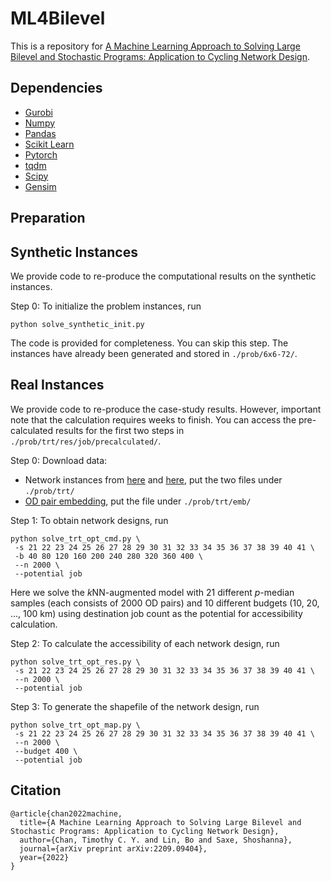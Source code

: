 # ML4Bilevel

This is a repository for [A Machine Learning Approach to Solving Large Bilevel and Stochastic Programs: Application to Cycling Network Design](https://arxiv.org/abs/2209.09404).

## Dependencies
- [Gurobi](https://www.gurobi.com)
- [Numpy](https://numpy.org)
- [Pandas](https://pandas.pydata.org)
- [Scikit Learn](https://scikit-learn.org/stable/)
- [Pytorch](https://pytorch.org)
- [tqdm](https://tqdm.github.io)
- [Scipy](https://scipy.org)
- [Gensim](https://radimrehurek.com/gensim/)

## Preparation

## Synthetic Instances

We provide code to re-produce the computational results on the synthetic instances.

Step 0: To initialize the problem instances, run
```commandline
python solve_synthetic_init.py
```
The code is provided for completeness. You can skip this step. The instances have already been generated and stored in `./prob/6x6-72/`.


## Real Instances

We provide code to re-produce the case-study results. However, important note that the calculation requires weeks to finish. 
You can access the pre-calculated results for the first two steps in `./prob/trt/res/job/precalculated/`.

Step 0: Download data:
- Network instances from [here](https://utoronto-my.sharepoint.com/:u:/g/personal/imbo_lin_mail_utoronto_ca/ER5aFjv_o6NLmkHcgmZbd1kB8OyGxOEDdZiMjNU2TCBS7g?e=dMW3ZY) and [here](https://utoronto-my.sharepoint.com/:u:/g/personal/imbo_lin_mail_utoronto_ca/EXRDjhrFOBZPq5HEExgdJkQBcDzsa4SfognkGR3vRBkUlw?e=f5b1a1), put the two files under `./prob/trt/`
- [OD pair embedding](https://utoronto-my.sharepoint.com/:u:/g/personal/imbo_lin_mail_utoronto_ca/EQQs1jV4WjtImJPgiYrEu_EBNblHcy1FECwaNyLwJNY_zw?e=dWge2g), put the file under `./prob/trt/emb/`

Step 1: To obtain network designs, run
```commandline
python solve_trt_opt_cmd.py \
 -s 21 22 23 24 25 26 27 28 29 30 31 32 33 34 35 36 37 38 39 40 41 \
 -b 40 80 120 160 200 240 280 320 360 400 \
 --n 2000 \
 --potential job  
```

Here we solve the *k*NN-augmented model with 21 different *p*-median samples (each consists of 2000 OD pairs) 
and 10 different budgets (10, 20, ..., 100 km) using destination job count as the potential for accessibility calculation. 


Step 2: To calculate the accessibility of each network design, run
```commandline
python solve_trt_opt_res.py \
 -s 21 22 23 24 25 26 27 28 29 30 31 32 33 34 35 36 37 38 39 40 41 \
 --n 2000 \
 --potential job  
```

Step 3: To generate the shapefile of the network design, run
```commandline
python solve_trt_opt_map.py \
 -s 21 22 23 24 25 26 27 28 29 30 31 32 33 34 35 36 37 38 39 40 41 \
 --n 2000 \
 --budget 400 \
 --potential job  
```

## Citation
```
@article{chan2022machine,
  title={A Machine Learning Approach to Solving Large Bilevel and Stochastic Programs: Application to Cycling Network Design},
  author={Chan, Timothy C. Y. and Lin, Bo and Saxe, Shoshanna},
  journal={arXiv preprint arXiv:2209.09404},
  year={2022}
}
```
